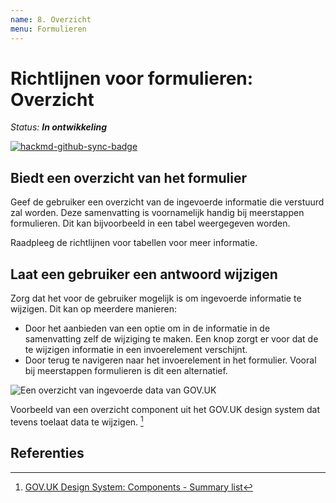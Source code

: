```yaml
---
name: 8. Overzicht
menu: Formulieren
---
```


# Richtlijnen voor formulieren: Overzicht

_Status: **In ontwikkeling**_

[![hackmd-github-sync-badge](https://hackmd.io/lPnQNMiySWqeii_f1MDtaA/badge)](https://hackmd.io/lPnQNMiySWqeii_f1MDtaA)

## Biedt een overzicht van het formulier

Geef de gebruiker een overzicht van de ingevoerde informatie die verstuurd zal worden. Deze samenvatting is voornamelijk handig bij meerstappen formulieren. Dit kan bijvoorbeeld in een tabel weergegeven worden.

Raadpleeg de richtlijnen voor tabellen voor meer informatie.

## Laat een gebruiker een antwoord wijzigen

Zorg dat het voor de gebruiker mogelijk is om ingevoerde informatie te wijzigen. Dit kan op meerdere manieren:

- Door het aanbieden van een optie om in de informatie in de samenvatting zelf de wijziging te maken. Een knop zorgt er voor dat de te wijzigen informatie in een invoerelement verschijnt.
- Door terug te navigeren naar het invoerelement in het formulier. Vooral bij meerstappen formulieren is dit een alternatief.

![Een overzicht van ingevoerde data van GOV.UK](https://user-images.githubusercontent.com/248921/142432724-d56b2d77-28fe-42d5-a462-d00f7f185223.png)

Voorbeeld van een overzicht component uit het GOV.UK design system dat tevens toelaat data te wijzigen. [^gov.uk-summary-list]

## Referenties
[^gov.uk-summary-list]: [GOV.UK Design System: Components - Summary list](https://design-system.service.gov.uk/components/summary-list/)
